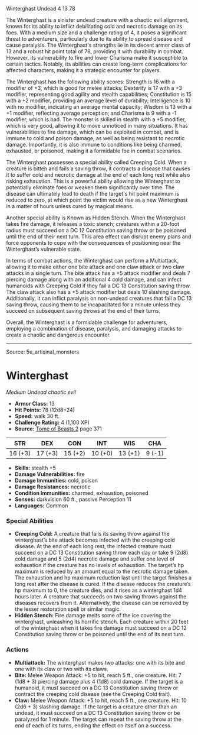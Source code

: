 <MonsterName/>Winterghast</MonsterName>
<CreatureType/>Undead</CreatureType>
<CR/>4</CR>
<AC/>13</AC>
<HP/>78</HP>
<summary>The Winterghast is a sinister undead creature with a chaotic evil alignment, known for its ability to inflict debilitating cold and necrotic damage on its foes. With a medium size and a challenge rating of 4, it poses a significant threat to adventurers, particularly due to its ability to spread disease and cause paralysis. The Winterghast's strengths lie in its decent armor class of 13 and a robust hit point total of 78, providing it with durability in combat. However, its vulnerability to fire and lower Charisma make it susceptible to certain tactics. Notably, its abilities can create long-term complications for affected characters, making it a strategic encounter for players.</summary>

<detail>

The Winterghast has the following ability scores: Strength is 16 with a modifier of +3, which is good for melee attacks; Dexterity is 17 with a +3 modifier, representing good agility and stealth capabilities; Constitution is 15 with a +2 modifier, providing an average level of durability; Intelligence is 10 with no modifier, indicating an average mental capacity; Wisdom is 13 with a +1 modifier, reflecting average perception; and Charisma is 9 with a -1 modifier, which is bad. The monster is skilled in stealth with a +5 modifier, which is very good, allowing it to move unnoticed in many situations. It has vulnerabilities to fire damage, which can be exploited in combat, and is immune to cold and poison damage, as well as being resistant to necrotic damage. Importantly, it is also immune to conditions like being charmed, exhausted, or poisoned, making it a formidable foe in combat scenarios.

The Winterghast possesses a special ability called Creeping Cold. When a creature is bitten and fails a saving throw, it contracts a disease that causes it to suffer cold and necrotic damage at the end of each long rest while also risking exhaustion. This is a powerful ability allowing the Winterghast to potentially eliminate foes or weaken them significantly over time. The disease can ultimately lead to death if the target's hit point maximum is reduced to zero, at which point the victim would rise as a new Winterghast in a matter of hours unless cured by magical means.

Another special ability is Known as Hidden Stench. When the Winterghast takes fire damage, it releases a toxic stench; creatures within a 20-foot radius must succeed on a DC 12 Constitution saving throw or be poisoned until the end of their next turn. This area effect can disrupt enemy plans and force opponents to cope with the consequences of positioning near the Winterghast’s vulnerable state.

In terms of combat actions, the Winterghast can perform a Multiattack, allowing it to make either one bite attack and one claw attack or two claw attacks in a single turn. The bite attack has a +5 attack modifier and deals 7 piercing damage along with an additional 4 cold damage, and can infect humanoids with Creeping Cold if they fail a DC 13 Constitution saving throw. The claw attack also has a +5 attack modifier but deals 10 slashing damage. Additionally, it can inflict paralysis on non-undead creatures that fail a DC 13 saving throw, causing them to be incapacitated for a minute unless they succeed on subsequent saving throws at the end of their turns.

Overall, the Winterghast is a formidable challenge for adventurers, employing a combination of disease, paralysis, and damaging attacks to create a chaotic and dangerous encounter.</detail>



---

Source: 5e_artisinal_monsters

# Winterghast

*Medium* *Undead* *chaotic evil*

- **Armor Class:** 13
- **Hit Points:** 78 (12d8+24)
- **Speed:** walk 30 ft.
- **Challenge Rating:** 4 (1,100 XP)
- **Source:** [Tome of Beasts 2](https://koboldpress.com/kpstore/product/tome-of-beasts-2-for-5th-edition) page 371

| STR | DEX | CON | INT | WIS | CHA |
| --- | --- | --- | --- | --- | --- |
| 16 (+3) | 17 (+3) | 15 (+2) | 10 (+0) | 13 (+1) | 9 (-1) |

- **Skills:** stealth +5
- **Damage Vulnerabilities:** fire
- **Damage Immunities:** cold, poison
- **Damage Resistances:** necrotic
- **Condition Immunities:** charmed, exhaustion, poisoned
- **Senses:** darkvision 60 ft., passive Perception 11
- **Languages:** Common

### Special Abilities

- **Creeping Cold:** A creature that fails its saving throw against the winterghast’s bite attack becomes infected with the creeping cold disease. At the end of each long rest, the infected creature must succeed on a DC 13 Constitution saving throw each day or take 9 (2d8) cold damage and 5 (2d4) necrotic damage and suffer one level of exhaustion if the creature has no levels of exhaustion. The target’s hp maximum is reduced by an amount equal to the necrotic damage taken. The exhaustion and hp maximum reduction last until the target finishes a long rest after the disease is cured. If the disease reduces the creature’s hp maximum to 0, the creature dies, and it rises as a winterghast 1d4 hours later. A creature that succeeds on two saving throws against the diseases recovers from it. Alternatively, the disease can be removed by the lesser restoration spell or similar magic.
- **Hidden Stench:** Fire damage melts some of the ice covering the winterghast, unleashing its horrific stench. Each creature within 20 feet of the winterghast when it takes fire damage must succeed on a DC 12 Constitution saving throw or be poisoned until the end of its next turn.

### Actions

- **Multiattack:** The winterghast makes two attacks: one with its bite and one with its claw or two with its claws.
- **Bite:** Melee Weapon Attack: +5 to hit, reach 5 ft., one creature. Hit: 7 (1d8 + 3) piercing damage plus 4 (1d8) cold damage. If the target is a humanoid, it must succeed on a DC 13 Constitution saving throw or contract the creeping cold disease (see the Creeping Cold trait).
- **Claw:** Melee Weapon Attack: +5 to hit, reach 5 ft., one creature. Hit: 10 (2d6 + 3) slashing damage. If the target is a creature other than an undead, it must succeed on a DC 13 Constitution saving throw or be paralyzed for 1 minute. The target can repeat the saving throw at the end of each of its turns, ending the effect on itself on a success.




